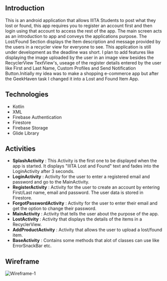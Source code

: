 
## Introduction

This is an android application that allows IIITA Students to post what they lost or found, this app requires you to register an account first and then login using that account to access the rest of the app. The main screen acts as an introduction to app and conveys the applications purpose. The Lost/Found Section displays the Item description and message provided by the users in a recycler view for everyone to see. This application is still under development as the deadline was short. I plan to add features like displaying the image uploaded by the user in an image view besides the RecyclerView TextView's, useage of the register details entered by the user like First and Last Name, Custom Profiles and Send Notification Button.Initially my idea was to make a shopping e-commerce app but after the GeekHaven task I changed it into a Lost and Found Item App.
## Technologies

* Kotlin
* XML
* Firebase Authentication
* Firestore
* Firebase Storage
* Glide Library

## Activities

* **SplashActivity** : This Activity is the first one to be displayed when the app is started. It displays "IIITA Lost and Found" text  and fades into the LoginActivity after 3 seconds.
* **LoginActivity** : Activity for the user to enter a registered email and password and go to the MainActivity.
* **RegisterActivity** : Activity for the user to create an account by entering First/Last name, email and password. The user data is stored in Firestore.
* **ForgotPasswordActivity** : Activity for the user to enter their email and get the option to change their password.
* **MainActivity** : Activity that tells the user about the purpose of the app.
* **LostActivity** : Activity that displays the details of the items in a RecyclerView.
* **AddProductActivity** : Activity that allows the user to upload a lost/found item.
* **BaseActivity** : Contains some methods that alot of classes can use like ErrorSnackBar etc.

## Wireframe
![Wireframe-1](https://user-images.githubusercontent.com/97402494/189099046-d52138c7-4d88-40b3-86da-519f5481c04a.jpg)
